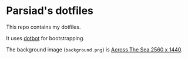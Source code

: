 # Parsiad's dotfiles

This repo contains my dotfiles.

It uses [dotbot](https://github.com/anishathalye/dotbot) for bootstrapping.

The background image (`background.png`) is [Across The Sea 2560 x 1440](https://www.reddit.com/r/wallpapers/comments/fwtr02/across_the_sea_2560_1440/).
